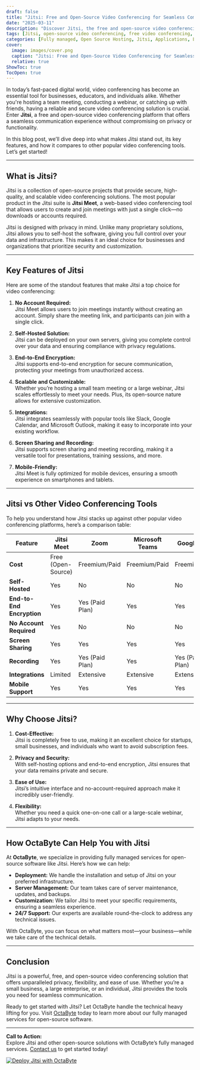 ```yaml
---
draft: false
title: "Jitsi: Free and Open-Source Video Conferencing for Seamless Communication"
date: "2025-03-11"
description: "Discover Jitsi, the free and open-source video conferencing solution that empowers businesses and individuals with secure, scalable, and easy-to-use communication tools. Learn how Jitsi compares to other platforms and why it’s the perfect choice for seamless virtual collaboration."
tags: [Jitsi, open-source video conferencing, free video conferencing, Jitsi vs Zoom, Jitsi vs Microsoft Teams, secure video conferencing, self-hosted video conferencing, Jitsi Meet, open-source communication tools, virtual collaboration tools]
categories: [Fully managed, Open Source Hosting, Jitsi, Applications, Live Chat]
cover:
  image: images/cover.png
  caption: "Jitsi: Free and Open-Source Video Conferencing for Seamless Communication"
  relative: true
ShowToc: true
TocOpen: true
---
```



In today’s fast-paced digital world, video conferencing has become an essential tool for businesses, educators, and individuals alike. Whether you're hosting a team meeting, conducting a webinar, or catching up with friends, having a reliable and secure video conferencing solution is crucial. Enter **Jitsi**, a free and open-source video conferencing platform that offers a seamless communication experience without compromising on privacy or functionality.

In this blog post, we’ll dive deep into what makes Jitsi stand out, its key features, and how it compares to other popular video conferencing tools. Let’s get started!

---

## What is Jitsi?

Jitsi is a collection of open-source projects that provide secure, high-quality, and scalable video conferencing solutions. The most popular product in the Jitsi suite is **Jitsi Meet**, a web-based video conferencing tool that allows users to create and join meetings with just a single click—no downloads or accounts required.

Jitsi is designed with privacy in mind. Unlike many proprietary solutions, Jitsi allows you to self-host the software, giving you full control over your data and infrastructure. This makes it an ideal choice for businesses and organizations that prioritize security and customization.

---

## Key Features of Jitsi

Here are some of the standout features that make Jitsi a top choice for video conferencing:

1. **No Account Required:**  
   Jitsi Meet allows users to join meetings instantly without creating an account. Simply share the meeting link, and participants can join with a single click.

2. **Self-Hosted Solution:**  
   Jitsi can be deployed on your own servers, giving you complete control over your data and ensuring compliance with privacy regulations.

3. **End-to-End Encryption:**  
   Jitsi supports end-to-end encryption for secure communication, protecting your meetings from unauthorized access.

4. **Scalable and Customizable:**  
   Whether you’re hosting a small team meeting or a large webinar, Jitsi scales effortlessly to meet your needs. Plus, its open-source nature allows for extensive customization.

5. **Integrations:**  
   Jitsi integrates seamlessly with popular tools like Slack, Google Calendar, and Microsoft Outlook, making it easy to incorporate into your existing workflow.

6. **Screen Sharing and Recording:**  
   Jitsi supports screen sharing and meeting recording, making it a versatile tool for presentations, training sessions, and more.

7. **Mobile-Friendly:**  
   Jitsi Meet is fully optimized for mobile devices, ensuring a smooth experience on smartphones and tablets.

---

## Jitsi vs Other Video Conferencing Tools

To help you understand how Jitsi stacks up against other popular video conferencing platforms, here’s a comparison table:

| Feature                | Jitsi Meet          | Zoom               | Microsoft Teams    | Google Meet        |
|------------------------|---------------------|--------------------|--------------------|--------------------|
| **Cost**               | Free (Open-Source)  | Freemium/Paid      | Freemium/Paid      | Freemium/Paid      |
| **Self-Hosted**        | Yes                 | No                 | No                 | No                 |
| **End-to-End Encryption** | Yes              | Yes (Paid Plan)    | Yes                | Yes                |
| **No Account Required**| Yes                 | No                 | No                 | No                 |
| **Screen Sharing**     | Yes                 | Yes                | Yes                | Yes                |
| **Recording**          | Yes                 | Yes (Paid Plan)    | Yes                | Yes (Paid Plan)    |
| **Integrations**       | Limited             | Extensive          | Extensive          | Extensive          |
| **Mobile Support**     | Yes                 | Yes                | Yes                | Yes                |

---

## Why Choose Jitsi?

1. **Cost-Effective:**  
   Jitsi is completely free to use, making it an excellent choice for startups, small businesses, and individuals who want to avoid subscription fees.

2. **Privacy and Security:**  
   With self-hosting options and end-to-end encryption, Jitsi ensures that your data remains private and secure.

3. **Ease of Use:**  
   Jitsi’s intuitive interface and no-account-required approach make it incredibly user-friendly.

4. **Flexibility:**  
   Whether you need a quick one-on-one call or a large-scale webinar, Jitsi adapts to your needs.

---

## How OctaByte Can Help You with Jitsi

At **OctaByte**, we specialize in providing fully managed services for open-source software like Jitsi. Here’s how we can help:

- **Deployment:** We handle the installation and setup of Jitsi on your preferred infrastructure.
- **Server Management:** Our team takes care of server maintenance, updates, and backups.
- **Customization:** We tailor Jitsi to meet your specific requirements, ensuring a seamless experience.
- **24/7 Support:** Our experts are available round-the-clock to address any technical issues.

With OctaByte, you can focus on what matters most—your business—while we take care of the technical details.

---

## Conclusion

Jitsi is a powerful, free, and open-source video conferencing solution that offers unparalleled privacy, flexibility, and ease of use. Whether you’re a small business, a large enterprise, or an individual, Jitsi provides the tools you need for seamless communication.

Ready to get started with Jitsi? Let OctaByte handle the technical heavy lifting for you. Visit [OctaByte](https://octabyte.io) today to learn more about our fully managed services for open-source software.

---

**Call to Action:**  
Explore Jitsi and other open-source solutions with OctaByte’s fully managed services. [Contact us](https://octabyte.io/contact) to get started today!

[![Deploy Jitsi with OctaByte](/images/deploy-on-octabyte.png)](https://octabyte.io/fully-managed-open-source-services/applications/live-chat/jitsi)